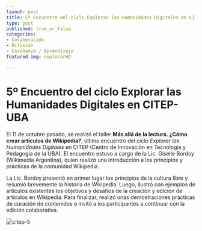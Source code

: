 ```yaml
---
layout: post
title: 5º Encuentro del ciclo Explorar las Humanidades Digitales en CITEP-UBA
type: post
published: true_or_false
categories:
- Colaboración
- Difusión
- Enseñanza / Aprendizaje
featured-img: explorarHD

---
```


# 5º Encuentro del ciclo Explorar las Humanidades Digitales en CITEP-UBA


El 11 de octubre pasado, se realizó el taller **Más allá de la lectura. ¿Cómo crear artículos de Wikipedia?**, último encuentro del ciclo _Explorar las Humanidades Digitales_ en CITEP (Centro de Innovación en Tecnología y Pedagogía de la UBA). El encuentro estuvo a cargo de la Lic. Giselle Bordoy (Wikimedia Argentina), quien realizó una introducción a los principios y prácticas de la comunidad Wikipedia. 

La Lic. Bordoy presentó en primer lugar los principios de la cultura libre y resumió brevemente la historia de Wikipedia. Luego, ilustró con ejemplos de artículos existentes los objetivos y desafíos de la creación y edición de artículos en Wikipedia. Para finalizar, realizó unas demostraciones prácticas de curación de contenidos e invitó a los participantes a continuar con la edición colaborativa. 


![citep-5 ](/assets/img/posts/citep-clase-5.jpg)
